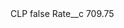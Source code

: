 <?xml version="1.0" encoding="UTF-8"?>
<CustomMetadata xmlns="http://soap.sforce.com/2006/04/metadata" xmlns:xsi="http://www.w3.org/2001/XMLSchema-instance" xmlns:xsd="http://www.w3.org/2001/XMLSchema">
    <label>CLP</label>
    <protected>false</protected>
    <values>
        <field>Rate__c</field>
        <value xsi:type="xsd:double">709.75</value>
    </values>
</CustomMetadata>
